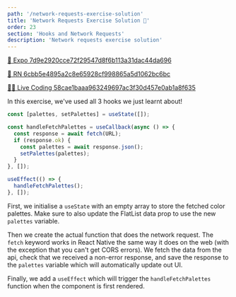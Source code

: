 ```yaml
---
path: '/network-requests-exercise-solution'
title: 'Network Requests Exercise Solution 👀'
order: 23
section: 'Hooks and Network Requests'
description: 'Network requests exercise solution'
---
```


[🔗 Expo 7d9e2920cce72f29547d8f6b113a31dac44da696](https://github.com/kadikraman/AwesomeProjectExpo/commit/7d9e2920cce72f29547d8f6b113a31dac44da696)

[🔗 RN 6cbb5e4895a2c8e65928cf998865a5d1062bc6bc](https://github.com/kadikraman/AwesomeProjectRN/commit/6cbb5e4895a2c8e65928cf998865a5d1062bc6bc)

[👩‍💻 Live Coding 58cae1baaa963249697ac3f30d457e0ab1a8f635](https://github.com/FrontendMasters/AwesomeProjectExpo/commit/58cae1baaa963249697ac3f30d457e0ab1a8f635)

In this exercise, we've used all 3 hooks we just learnt about!

```js
const [palettes, setPalettes] = useState([]);

const handleFetchPalettes = useCallback(async () => {
  const response = await fetch(URL);
  if (response.ok) {
    const palettes = await response.json();
    setPalettes(palettes);
  }
}, []);

useEffect(() => {
  handleFetchPalettes();
}, []);
```

First, we initialise a `useState` with an empty array to store the fetched color palettes. Make sure to also update the FlatList data prop to use the new `palettes` variable.

Then we create the actual function that does the network request. The `fetch` keyword works in React Native the same way it does on the web (with the exception that you can't get CORS errors). We fetch the data from the api, check that we received a non-error response, and save the response to the `palettes` variable which will automatically update out UI.

Finally, we add a `useEffect` which will trigger the `handleFetchPalettes` function when the component is first rendered.

